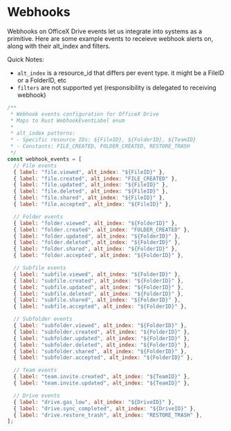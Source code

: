 # Webhooks

Webhooks on OfficeX Drive events let us integrate into systems as a primitive.
Here are some example events to receieve webhook alerts on, along with their alt_index and filters.

Quick Notes:

- `alt_index` is a resource_id that differs per event type. it might be a FileID or a FolderID, etc
- `filters` are not supported yet (responsibility is delegated to receiving webhook)

```js
/**
 * Webhook events configuration for OfficeX Drive
 * Maps to Rust WebhookEventLabel enum
 *
 * alt_index patterns:
 * - Specific resource IDs: ${FileID}, ${FolderID}, ${TeamID}
 * - Constants: FILE_CREATED, FOLDER_CREATED, RESTORE_TRASH
 */
const webhook_events = [
  // File events
  { label: "file.viewed", alt_index: "${FileID}" },
  { label: "file.created", alt_index: "FILE_CREATED" },
  { label: "file.updated", alt_index: "${FileID}" },
  { label: "file.deleted", alt_index: "${FileID}" },
  { label: "file.shared", alt_index: "${FileID}" },
  { label: "file.accepted", alt_index: "${FileID}" },

  // Folder events
  { label: "folder.viewed", alt_index: "${FolderID}" },
  { label: "folder.created", alt_index: "FOLDER_CREATED" },
  { label: "folder.updated", alt_index: "${FolderID}" },
  { label: "folder.deleted", alt_index: "${FolderID}" },
  { label: "folder.shared", alt_index: "${FolderID}" },
  { label: "folder.accepted", alt_index: "${FolderID}" },

  // Subfile events
  { label: "subfile.viewed", alt_index: "${FolderID}" },
  { label: "subfile.created", alt_index: "${FolderID}" },
  { label: "subfile.updated", alt_index: "${FolderID}" },
  { label: "subfile.deleted", alt_index: "${FolderID}" },
  { label: "subfile.shared", alt_index: "${FolderID}" },
  { label: "subfile.accepted", alt_index: "${FolderID}" },

  // Subfolder events
  { label: "subfolder.viewed", alt_index: "${FolderID}" },
  { label: "subfolder.created", alt_index: "${FolderID}" },
  { label: "subfolder.updated", alt_index: "${FolderID}" },
  { label: "subfolder.deleted", alt_index: "${FolderID}" },
  { label: "subfolder.shared", alt_index: "${FolderID}" },
  { label: "subfolder.accepted", alt_index: "${FolderID}" },

  // Team events
  { label: "team.invite.created", alt_index: "${TeamID}" },
  { label: "team.invite.updated", alt_index: "${TeamID}" },

  // Drive events
  { label: "drive.gas_low", alt_index: "${DriveID}" },
  { label: "drive.sync_completed", alt_index: "${DriveID}" },
  { label: "drive.restore_trash", alt_index: "RESTORE_TRASH" },
];
```
